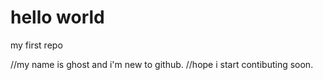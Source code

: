 # hello world
 my first repo
 
 
//my name is ghost and i'm new to github.
//hope i start contibuting soon.
